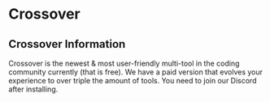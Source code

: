 # Crossover
## Crossover Information

Crossover is the newest & most user-friendly multi-tool in the coding community currently (that is free). 
We have a paid version that evolves your experience to over triple the amount of tools.
You need to join our Discord after installing.
